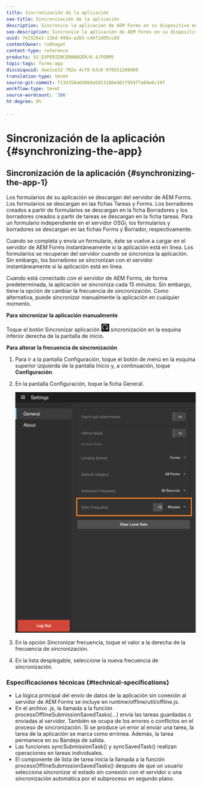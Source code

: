 ```yaml
---
title: Sincronización de la aplicación
seo-title: Sincronización de la aplicación
description: Sincronice la aplicación de AEM Forms en su dispositivo móvil con el servidor de AEM Forms.
seo-description: Sincronice la aplicación de AEM Forms en su dispositivo móvil con el servidor de AEM Forms.
uuid: 7e1526e1-13bd-498a-a265-cd4f2d05ccdd
contentOwner: robhagat
content-type: reference
products: SG_EXPERIENCEMANAGER/6.4/FORMS
topic-tags: forms-app
discoiquuid: dae1ce32-702e-4cf0-b3c6-976551208d09
translation-type: tm+mt
source-git-commit: f13d358a6508da5813186ed61f959f7a84e6c19f
workflow-type: tm+mt
source-wordcount: '386'
ht-degree: 0%

---
```



# Sincronización de la aplicación {#synchronizing-the-app}

## Sincronización de la aplicación {#synchronizing-the-app-1}

Los formularios de su aplicación se descargan del servidor de AEM Forms. Los formularios se descargan en las fichas Tareas y Forms. Los borradores creados a partir de formularios se descargan en la ficha Borradores y los borradores creados a partir de tareas se descargan en la ficha tareas. Para un formulario independiente en el servidor OSGi, los formularios y borradores se descargan en las fichas Forms y Borrador, respectivamente.

Cuando se completa y envía un formulario, éste se vuelve a cargar en el servidor de AEM Forms instantáneamente si la aplicación está en línea. Los formularios se recuperan del servidor cuando se sincroniza la aplicación. Sin embargo, los borradores se sincronizan con el servidor instantáneamente si la aplicación está en línea.

Cuando está conectado con el servidor de AEM Forms, de forma predeterminada, la aplicación se sincroniza cada 15 minutos. Sin embargo, tiene la opción de cambiar la frecuencia de sincronización. Como alternativa, puede sincronizar manualmente la aplicación en cualquier momento.

**Para sincronizar la aplicación manualmente**

Toque el botón Sincronizar aplicación ![de](assets/sync-app.png) sincronización en la esquina inferior derecha de la pantalla de inicio.

**Para alterar la frecuencia de sincronización**

1. Para ir a la pantalla Configuración, toque el botón de menú en la esquina superior izquierda de la pantalla Inicio y, a continuación, toque **Configuración**.
1. En la pantalla Configuración, toque la ficha General.

   ![Configuración de frecuencia de sincronización en la ventana Configuración general](assets/gen-settings-1.png)

1. En la opción Sincronizar frecuencia, toque el valor a la derecha de la frecuencia de sincronización.
1. En la lista desplegable, seleccione la nueva frecuencia de sincronización.

### Especificaciones técnicas {#technical-specifications}

* La lógica principal del envío de datos de la aplicación sin conexión al servidor de AEM Forms se incluye en runtime/offline/util/offline.js.
* En el archivo .js, la llamada a la función processOfflineSubmissionSavedTasks(...) envía las tareas guardadas o enviadas al servidor. También se ocupa de los errores o conflictos en el proceso de sincronización. Si se produce un error al enviar una tarea, la tarea de la aplicación se marca como errónea. Además, la tarea permanece en su Bandeja de salida.
* Las funciones syncSubmissionTask() y syncSavedTask() realizan operaciones en tareas individuales.
* El componente de lista de tarea inicia la llamada a la función processOfflineSubmissionSavedTasks() después de que un usuario selecciona sincronizar el estado sin conexión con el servidor o una sincronización automática por el subproceso en segundo plano.

